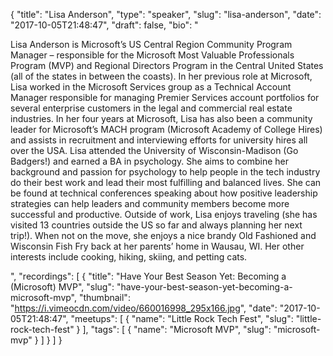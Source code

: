 {
  "title": "Lisa Anderson",
  "type": "speaker",
  "slug": "lisa-anderson",
  "date": "2017-10-05T21:48:47",
  "draft": false,
  "bio": "<p>Lisa Anderson is Microsoft’s US Central Region Community Program Manager – responsible for the Microsoft Most Valuable Professionals Program (MVP) and Regional Directors Program in the Central United States (all of the states in between the coasts). In her previous role at Microsoft, Lisa worked in the Microsoft Services group as a Technical Account Manager responsible for managing Premier Services account portfolios for several enterprise customers in the legal and commercial real estate industries. In her four years at Microsoft, Lisa has also been a community leader for Microsoft’s MACH program (Microsoft Academy of College Hires) and assists in recruitment and interviewing efforts for university hires all over the USA. Lisa attended the University of Wisconsin-Madison (Go Badgers!) and earned a BA in psychology. She aims to combine her background and passion for psychology to help people in the tech industry do their best work and lead their most fulfilling and balanced lives. She can be found at technical conferences speaking about how positive leadership strategies can help leaders and community members become more successful and productive. Outside of work, Lisa enjoys traveling (she has visited 13 countries outside the US so far and always planning her next trip!). When not on the move, she enjoys a nice brandy Old Fashioned and Wisconsin Fish Fry back at her parents’ home in Wausau, WI. Her other interests include cooking, hiking, skiing, and petting cats.</p>",
  "recordings": [
    {
      "title": "Have Your Best Season Yet: Becoming a (Microsoft) MVP",
      "slug": "have-your-best-season-yet-becoming-a-microsoft-mvp",
      "thumbnail": "https://i.vimeocdn.com/video/660016998_295x166.jpg",
      "date": "2017-10-05T21:48:47",
      "meetups": [
        {
          "name": "Little Rock Tech Fest",
          "slug": "little-rock-tech-fest"
        }
      ],
      "tags": [
        {
          "name": "Microsoft MVP",
          "slug": "microsoft-mvp"
        }
      ]
    }
  ]
}